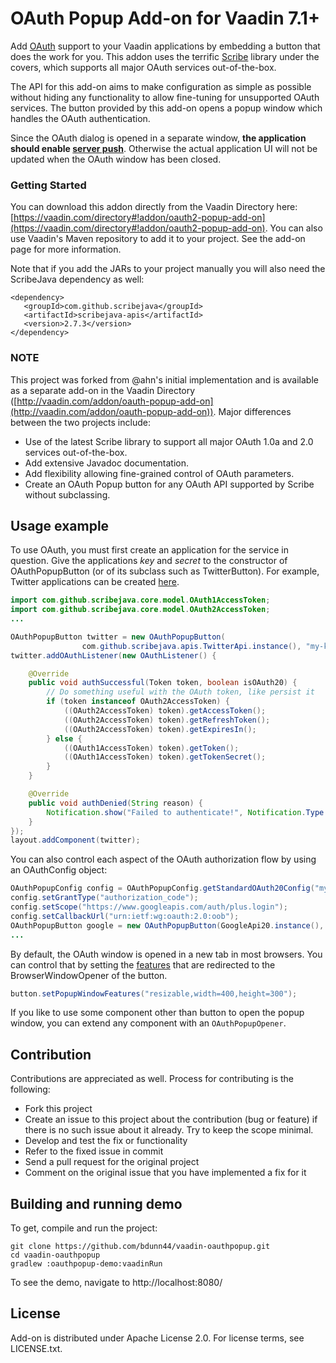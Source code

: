 # OAuth Popup Add-on for Vaadin 7.1+

Add [OAuth](http://en.wikipedia.org/wiki/OAuth) support to your Vaadin applications by embedding a button that does the work for you. 
This addon uses the terrific [Scribe](https://github.com/scribejava/scribejava/) library under the covers, which supports all 
major OAuth services out-of-the-box. 

The API for this add-on aims to make configuration as simple as possible without hiding any functionality to allow 
fine-tuning for unsupported OAuth services. The button provided by this add-on opens a popup window which handles the OAuth authentication.

Since the OAuth dialog is opened in a separate window,
**the application should enable [server push](https://vaadin.com/book/vaadin7/-/page/advanced.push.html)**.
Otherwise the actual application UI will not be updated when the OAuth window has been closed.

### Getting Started

You can download this addon directly from the Vaadin Directory here: [https://vaadin.com/directory#!addon/oauth2-popup-add-on](https://vaadin.com/directory#!addon/oauth2-popup-add-on). You can also use Vaadin's Maven repository to add it to your project. See 
the add-on page for more information.

Note that if you add the JARs to your project manually you will also need the ScribeJava dependency as well:

```
<dependency>
   <groupId>com.github.scribejava</groupId>
   <artifactId>scribejava-apis</artifactId>
   <version>2.7.3</version>
</dependency>
```

### NOTE
This project was forked from @ahn's initial implementation and is available as a separate add-on in the Vaadin Directory
([http://vaadin.com/addon/oauth-popup-add-on](http://vaadin.com/addon/oauth-popup-add-on)). Major differences between
the two projects include:

- Use of the latest Scribe library to support all major OAuth 1.0a and 2.0 services out-of-the-box.
- Add extensive Javadoc documentation.
- Add flexibility allowing fine-grained control of OAuth parameters. 
- Create an OAuth Popup button for any OAuth API supported by Scribe without subclassing.


## Usage example

To use OAuth, you must first create an application for the service in question.
Give the applications *key* and *secret* to the constructor of OAuthPopupButton (or of its subclass such as TwitterButton).
For example, Twitter applications can be created [here](https://dev.twitter.com/apps).

```java
import com.github.scribejava.core.model.OAuth1AccessToken;
import com.github.scribejava.core.model.OAuth2AccessToken;
...

OAuthPopupButton twitter = new OAuthPopupButton(
				com.github.scribejava.apis.TwitterApi.instance(), "my-key", "my-secret");
twitter.addOAuthListener(new OAuthListener() {

	@Override
	public void authSuccessful(Token token, boolean isOAuth20) {
		// Do something useful with the OAuth token, like persist it
		if (token instanceof OAuth2AccessToken) {
			((OAuth2AccessToken) token).getAccessToken();
			((OAuth2AccessToken) token).getRefreshToken();
			((OAuth2AccessToken) token).getExpiresIn();
		} else {
			((OAuth1AccessToken) token).getToken();
			((OAuth1AccessToken) token).getTokenSecret();
		}
	}

	@Override
	public void authDenied(String reason) {
		Notification.show("Failed to authenticate!", Notification.Type.ERROR_MESSAGE);
	}
});
layout.addComponent(twitter);
```

You can also control each aspect of the OAuth authorization flow by using an OAuthConfig object:

```java
OAuthPopupConfig config = OAuthPopupConfig.getStandardOAuth20Config("my-key", "my-secret");
config.setGrantType("authorization_code");
config.setScope("https://www.googleapis.com/auth/plus.login");
config.setCallbackUrl("urn:ietf:wg:oauth:2.0:oob");
OAuthPopupButton google = new OAuthPopupButton(GoogleApi20.instance(), config);
...
```

By default, the OAuth window is opened in a new tab in most browsers.
You can control that by setting the [features](https://vaadin.com/book/vaadin7/-/page/advanced.html)
that are redirected to the BrowserWindowOpener of the button.

```java
button.setPopupWindowFeatures("resizable,width=400,height=300");
```

If you like to use some component other than button to open the popup window,
you can extend any component with an `OAuthPopupOpener`.


## Contribution

Contributions are appreciated as well. Process for contributing is the following:

- Fork this project
- Create an issue to this project about the contribution (bug or feature) if there is no such issue about it already. Try to keep the scope minimal.
- Develop and test the fix or functionality
- Refer to the fixed issue in commit
- Send a pull request for the original project
- Comment on the original issue that you have implemented a fix for it


## Building and running demo

To get, compile and run the project:

    git clone https://github.com/bdunn44/vaadin-oauthpopup.git
    cd vaadin-oauthpopup
    gradlew :oauthpopup-demo:vaadinRun

To see the demo, navigate to http://localhost:8080/


## License

Add-on is distributed under Apache License 2.0. For license terms, see LICENSE.txt.




